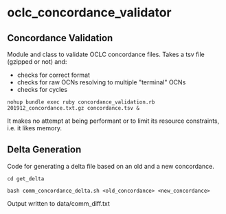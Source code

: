 # oclc_concordance_validator


## Concordance Validation

Module and class to validate OCLC concordance files. 
Takes a tsv file (gzipped or not) and:
  * checks for correct format
  * checks for raw OCNs resolving to multiple "terminal" OCNs
  * checks for cycles

`nohup bundle exec ruby concordance_validation.rb 201912_concordance.txt.gz concordance.tsv &`

It makes no attempt at being performant or to limit its resource constraints, i.e. it likes memory.

## Delta Generation

Code for generating a delta file based on an old and a new concordance.

`cd get_delta`

`bash comm_concordance_delta.sh <old_concordance> <new_concordance>`

Output written to data/comm_diff.txt
